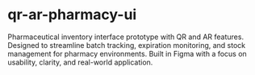 # qr-ar-pharmacy-ui
Pharmaceutical inventory interface prototype with QR and AR features. Designed to streamline batch tracking, expiration monitoring, and stock management for pharmacy environments. Built in Figma with a focus on usability, clarity, and real-world application.

